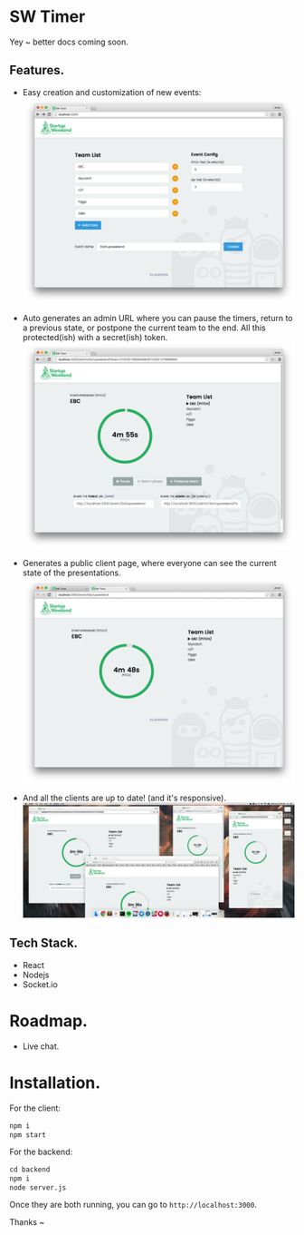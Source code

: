 # SW Timer

Yey ~ better docs coming soon.

## Features.
* Easy creation and customization of new events:
![](/docs-assets/creator.png)

* Auto generates an admin URL where you can pause the timers, return to a previous state, or postpone the current team to the end. All this protected(ish) with a secret(ish) token.
![](/docs-assets/admin.png)

* Generates a public client page, where everyone can see the current state of the presentations.
![](/docs-assets/client.png)

* And all the clients are up to date! (and it's responsive).
![](/docs-assets/sync.png)

## Tech Stack.
* React
* Nodejs
* Socket.io

# Roadmap.
* Live chat.

# Installation.

For the client:
```
npm i
npm start
```

For the backend:
```
cd backend
npm i
node server.js
````

Once they are both running, you can go to `http://localhost:3000`.

Thanks ~
